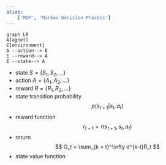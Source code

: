 ```yaml
---
alias:
    ['MDP', 'Markov Decision Process']
---
```

```mermaid
graph LR
A[agnet]
E[environment]
A --action--> E
E --reward--> A
E --state--> A
```
- state $S = \{S_1, S_2, ...\}$
- action $A = \{A_1, A_2, ...\}$
- reward $R = \{R_1, R_2, ...\}$
- state transition probability
    $$
    p(s_{t+1} | s_t, a_t)
    $$
- reward function
    $$
    r_{t+1} = r(s_{t+1}, s_t, a_t)
    $$
- return
    $$
    G_t = \sum_{k = t}^\infty d^{k-t}R_t
    $$
- state value function